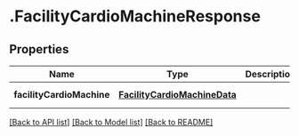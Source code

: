 # .FacilityCardioMachineResponse

## Properties

Name | Type | Description | Notes
------------ | ------------- | ------------- | -------------
**facilityCardioMachine** | [**FacilityCardioMachineData**](FacilityCardioMachineData.md) |  | [default to undefined]


[[Back to API list]](../README.md#documentation-for-api-endpoints) [[Back to Model list]](../README.md#documentation-for-models) [[Back to README]](../README.md)
